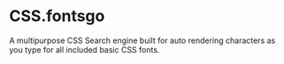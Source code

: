 # CSS.fontsgo
A multipurpose CSS Search engine built for auto rendering characters as you type for all included basic CSS fonts. 
